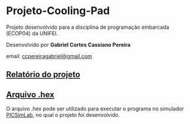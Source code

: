 # Projeto-Cooling-Pad
Projeto desenvolvido para a disciplina de programação embarcada (ECOP04) da UNIFEI.

Desenvolvido por **Gabriel Cortes Cassiano Pereira**

email: ccpereiragabriel@gmail.com

## [Relatório do projeto](Relatório/Relatório_CoolingPad_GabrielCortes_2019000330)

## [Arquivo .hex](Hex/ProjetoCoolingPad.X.production)
O arquivo .hex pode ser utilizado para executar o programa no simulador [PICSimLab](https://github.com/lcgamboa/picsimlab), no qual o projeto foi desenvolvido.
